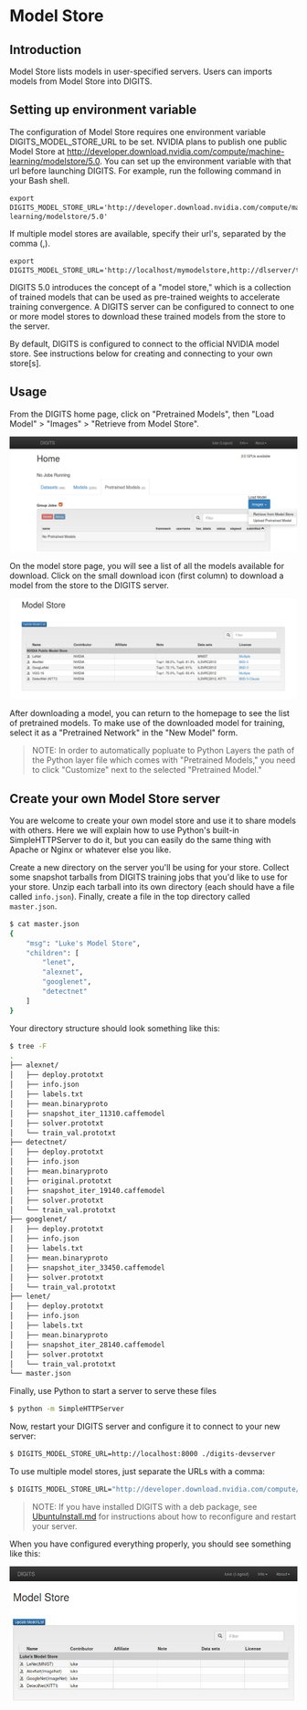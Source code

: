 # Model Store

## Introduction
Model Store lists models in user-specified servers.
Users can imports models from Model Store into DIGITS.


## Setting up environment variable
The configuration of Model Store requires one environment variable DIGITS_MODEL_STORE_URL to be set.
NVIDIA plans to publish one public Model Store at http://developer.download.nvidia.com/compute/machine-learning/modelstore/5.0.
You can set up the environment variable with that url before launching DIGITS.
For example, run the following command in your Bash shell.
``` shell
export DIGITS_MODEL_STORE_URL='http://developer.download.nvidia.com/compute/machine-learning/modelstore/5.0'
```
If multiple model stores are available, specify their url's, separated by the comma (,).
``` shell
export DIGITS_MODEL_STORE_URL='http://localhost/mymodelstore,http://dlserver/teammodelstore'
```

DIGITS 5.0 introduces the concept of a "model store," which is a collection of trained models that can be used as pre-trained weights to accelerate training convergence.
A DIGITS server can be configured to connect to one or more model stores to download these trained models from the store to the server.

By default, DIGITS is configured to connect to the official NVIDIA model store.
See instructions below for creating and connecting to your own store[s].

## Usage

From the DIGITS home page, click on "Pretrained Models", then "Load Model" > "Images" > "Retrieve from Model Store".

![Home page](images/model-store/home.jpg)

On the model store page, you will see a list of all the models available for download.
Click on the small download icon (first column) to download a model from the store to the DIGITS server.

![Official store](images/model-store/official.png)

After downloading a model, you can return to the homepage to see the list of pretrained models.
To make use of the downloaded model for training, select it as a "Pretrained Network" in the "New Model" form.
> NOTE: In order to automatically popluate to Python Layers the path of the Python layer file which comes with "Pretrained Models," you need to click "Customize" next to the selected "Pretrained Model."

## Create your own Model Store server

You are welcome to create your own model store and use it to share models with others.
Here we will explain how to use Python's built-in SimpleHTTPServer to do it, but you can easily do the same thing with Apache or Nginx or whatever else you like.

Create a new directory on the server you'll be using for your store.
Collect some snapshot tarballs from DIGITS training jobs that you'd like to use for your store.
Unzip each tarball into its own directory (each should have a file called `info.json`).
Finally, create a file in the top directory called `master.json`.
```sh
$ cat master.json
{
    "msg": "Luke's Model Store",
    "children": [
        "lenet",
        "alexnet",
        "googlenet",
        "detectnet"
    ]
}
```
Your directory structure should look something like this:
```sh
$ tree -F
.
├── alexnet/
│   ├── deploy.prototxt
│   ├── info.json
│   ├── labels.txt
│   ├── mean.binaryproto
│   ├── snapshot_iter_11310.caffemodel
│   ├── solver.prototxt
│   └── train_val.prototxt
├── detectnet/
│   ├── deploy.prototxt
│   ├── info.json
│   ├── mean.binaryproto
│   ├── original.prototxt
│   ├── snapshot_iter_19140.caffemodel
│   ├── solver.prototxt
│   └── train_val.prototxt
├── googlenet/
│   ├── deploy.prototxt
│   ├── info.json
│   ├── labels.txt
│   ├── mean.binaryproto
│   ├── snapshot_iter_33450.caffemodel
│   ├── solver.prototxt
│   └── train_val.prototxt
├── lenet/
│   ├── deploy.prototxt
│   ├── info.json
│   ├── labels.txt
│   ├── mean.binaryproto
│   ├── snapshot_iter_28140.caffemodel
│   ├── solver.prototxt
│   └── train_val.prototxt
└── master.json
```
Finally, use Python to start a server to serve these files
```sh
$ python -m SimpleHTTPServer
```
Now, restart your DIGITS server and configure it to connect to your new server:
```sh
$ DIGITS_MODEL_STORE_URL=http://localhost:8000 ./digits-devserver
```
To use multiple model stores, just separate the URLs with a comma:
```sh
$ DIGITS_MODEL_STORE_URL="http://developer.download.nvidia.com/compute/machine-learning/modelstore/5.0,http://localhost:8000" ./digits-devserver
```

> NOTE: If you have installed DIGITS with a deb package, see [UbuntuInstall.md](UbuntuInstall.md) for instructions about how to reconfigure and restart your server.

When you have configured everything properly, you should see something like this:

![Custom store](images/model-store/custom.jpg)
